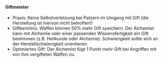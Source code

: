 #### Giftmeister

* Praxis: Keine Selbstverletzung bei Patzern im Umgang mit Gift (die Herstellung ist hiervon nicht betroffen!)
* Giftkenntnis: Waffen können 50% mehr Gift speichern. Der Alchemist kann mit Alchemie oder einer passenden
Wissensfertigkeit ein Gift bestimmen (z.B. Heilkunde oder Alchemie). Schwierigkeit sollte sich an der
Herstellschwierigkeit orientieren.
* Optimiertes Gift: Der Alchemist fügt 1 Punkt mehr Gift bei Angriffen mit von ihm vergifteten Waffen zu.
